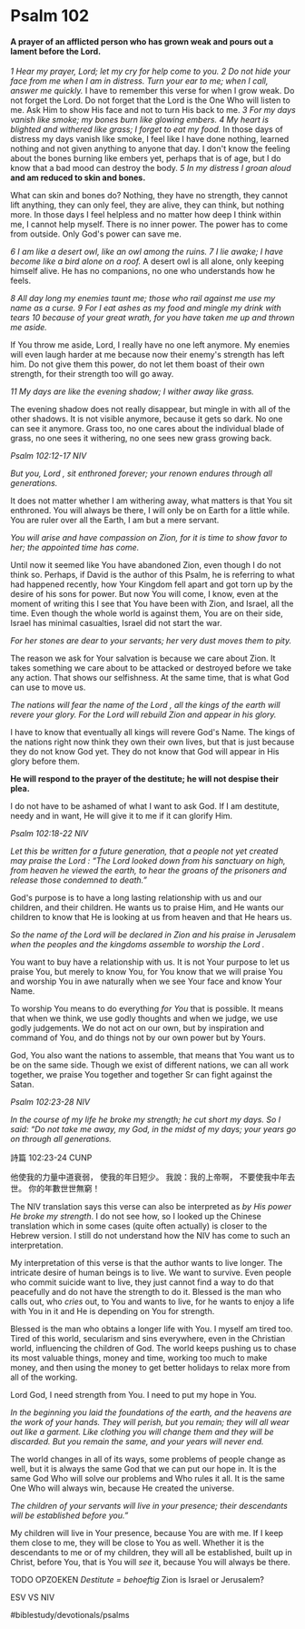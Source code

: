 # Psalm 102
#### A prayer of an afflicted person who has grown weak and pours out a lament before the Lord.

*1 Hear my prayer, Lord;*
*let my cry for help come to you.*
*2 Do not hide your face from me*
*when I am in distress.*
*Turn your ear to me;*
*when I call, answer me quickly.*
I have to remember this verse for when I grow weak. Do not forget the Lord. Do not forget that the Lord is the One Who will listen to me. Ask Him to show His face and not to turn His back to me.
*3 For my days vanish like smoke;*
*my bones burn like glowing embers.*
*4 My heart is blighted and withered like grass;*
*I forget to eat my food.*
In those days of distress my days vanish like smoke, I feel like I have done nothing, learned nothing and not given anything to anyone that day.
I don't know the feeling about the bones burning like embers yet, perhaps that is of age, but I do know that a bad mood can destroy the body.
*5 In my distress I groan aloud*
**and am reduced to skin and bones.**

What can skin and bones do? Nothing, they have no strength, they cannot lift anything, they can only feel, they are alive, they can think, but nothing more.
In those days I feel helpless and no matter how deep I think within me, I cannot help myself. There is no inner power. The power has to come from outside.
Only God's power can save me.

*6 I am like a desert owl,*
*like an owl among the ruins.*
*7 I lie awake; I have become*
*like a bird alone on a roof.*
A desert owl is all alone, only keeping himself alive. He has no companions, no one who understands how he feels.

*8 All day long my enemies taunt me;*
*those who rail against me use my name as a curse.*
*9 For I eat ashes as my food*
*and mingle my drink with tears*
*10 because of your great wrath,*
*for you have taken me up and thrown me aside.*

If You throw me aside, Lord, I really have no one left anymore. My enemies will even laugh harder at me because now their enemy's strength has left him. Do not give them this power, do not let them boast of their own strength, for their strength too will go away.

*11 My days are like the evening shadow;*
*I wither away like grass.*

The evening shadow does not really disappear, but mingle in with all of the other shadows. It is not visible anymore, because it gets so dark. No one can see it anymore.
Grass too, no one cares about the individual blade of grass, no one sees it withering, no one sees new grass growing back.

*Psalm 102:12-17 NIV*

*But you, Lord , sit enthroned forever; your renown endures through all generations.*

It does not matter whether I am withering away, what matters is that You sit enthroned. You will always be there, I will only be on Earth for a little while. You are ruler over all the Earth, I am but a mere servant.

*You will arise and have compassion on Zion, for it is time to show favor to her; the appointed time has come.*

Until now it seemed like You have abandoned Zion, even though I do not think so. Perhaps, if David is the author of this Psalm, he is referring to what had happened recently, how Your Kingdom fell apart and got torn up by the desire of his sons for power.
But now You will come, I know, even at the moment of writing this I see that You have been with Zion, and Israel, all the time. Even though the whole world is against them, You are on their side, Israel has minimal casualties, Israel did not start the war.

*For her stones are dear to your servants; her very dust moves them to pity.*

The reason we ask for Your salvation is because we care about Zion. It takes something we care about to be attacked or destroyed before we take any action. That shows our selfishness.
At the same time, that is what God can use to move us.

*The nations will fear the name of the Lord , all the kings of the earth will revere your glory. For the Lord will rebuild Zion and appear in his glory.*

I have to know that eventually all kings will revere God's Name. The kings of the nations right now think they own their own lives, but that is just because they do not know God yet.
They do not know that God will appear in His glory before them.

**He will respond to the prayer of the destitute; he will not despise their plea.**

I do not have to be ashamed of what I want to ask God. If I am destitute, needy and in want, He will give it to me if it can glorify Him.

*Psalm 102:18-22 NIV*

*Let this be written for a future generation, that a people not yet created may praise the Lord : “The Lord looked down from his sanctuary on high, from heaven he viewed the earth, to hear the groans of the prisoners and release those condemned to death.”*

God's purpose is to have a long lasting relationship with us and our children, and their children. He wants us to praise Him, and He wants our children to know that He is looking at us from heaven and that He hears us.

*So the name of the Lord will be declared in Zion and his praise in Jerusalem when the peoples and the kingdoms assemble to worship the Lord .*

You want to buy have a relationship with us. It is not Your purpose to let us praise You, but merely to know You, for You know that we will praise You and worship You in awe naturally when we see Your face and know Your Name.

To worship You means to do everything *for You* that is possible. It means that when we think, we use godly thoughts and when we judge, we use godly judgements. We do not act on our own, but by inspiration and command of You, and do things not by our own power but by Yours.

God, You also want the nations to assemble, that means that You want us to be on the same side. Though we exist of different nations, we can all work together, we praise You together and together Sr can fight against the Satan.

*Psalm 102:23-28 NIV*

*In the course of my life he broke my strength; he cut short my days. So I said: “Do not take me away, my God, in the midst of my days; your years go on through all generations.*

詩篇 102:23-24 CUNP

他使我的力量中道衰弱， 使我的年日短少。 我說：我的上帝啊， 不要使我中年去世。 你的年數世世無窮！

The NIV translation says this verse can also be interpreted as *by His power He broke my strength*. I do not see how, so I looked up the Chinese translation which in some cases (quite often actually) is closer to the Hebrew version. I still do not understand how the NIV has come to such an interpretation.

My interpretation of this verse is that the author wants to live longer. The intricate desire of human beings is to live. We want to survive. Even people who commit suicide want to live, they just cannot find a way to do that peacefully and do not have the strength to do it.
Blessed is the man who calls out, who *cries* out, to You and wants to live, for he wants to enjoy a life with You in it and He is depending on You for strength.

Blessed is the man who obtains a longer life with You.
I myself am tired too. Tired of this world, secularism and sins everywhere, even in the Christian world, influencing the children of God. The world keeps pushing us to chase its most valuable things, money and time, working too much to make money, and then using the money to get better holidays to relax more from all of the working.

Lord God, I need strength from You. I need to put my hope in You.

*In the beginning you laid the foundations of the earth, and the heavens are the work of your hands. They will perish, but you remain; they will all wear out like a garment. Like clothing you will change them and they will be discarded. But you remain the same, and your years will never end.*

The world changes in all of its ways, some problems of people change as well, but it is always the same God that we can put our hope in. It is the same God Who will solve our problems and Who rules it all. It is the same One Who will always win, because He created the universe.

*The children of your servants will live in your presence; their descendants will be established before you.”*

My children will live in Your presence, because You are with me. If I keep them close to me, they will be close to You as well. Whether it is the descendants to me or of my children, they will all be established, built up in Christ, before You, that is You will *see* it, because You will always be there. 

TODO OPZOEKEN 
*Destitute* *= behoeftig*
Zion is Israel or Jerusalem?

ESV VS NIV

#biblestudy/devotionals/psalms
